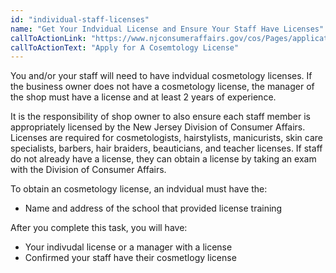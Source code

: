 ```yaml
---
id: "individual-staff-licenses"
name: "Get Your Indvidual License and Ensure Your Staff Have Licenses"
callToActionLink: "https://www.njconsumeraffairs.gov/cos/Pages/applications.aspx"
callToActionText: "Apply for A Cosemtology License"
---
```


You and/or your staff will need to have indvidual cosmetology licenses. If the business owner does not have a cosmetology license, the manager of the shop must have a license and at least 2 years of experience.

It is the responsibility of shop owner to also ensure each staff member is appropriately licensed by the New Jersey Division of Consumer Affairs. Licenses are required for cosmetologists, hairstylists, manicurists, skin care specialists, barbers, hair braiders, beauticians, and teacher licenses. If staff do not already have a license, they can obtain a license by taking an exam with the Division of Consumer Affairs.
        
To obtain an cosmetology license, an indvidual must have the:
- Name and address of the school that provided license training

After you complete this task, you will have:
- Your indivudal license or a manager with a license
- Confirmed your staff have their cosmetlogy license
